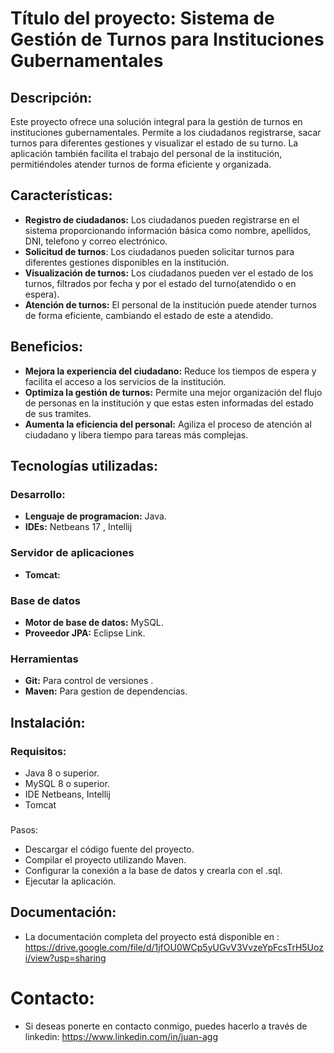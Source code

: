 # Título del proyecto: Sistema de Gestión de Turnos para Instituciones Gubernamentales

## Descripción:

Este proyecto ofrece una solución integral para la gestión de turnos en instituciones gubernamentales. Permite a los ciudadanos registrarse, sacar turnos para diferentes gestiones y visualizar el estado de su turno. La aplicación también facilita el trabajo del personal de la institución, permitiéndoles atender turnos de forma eficiente y organizada.

## Características:

+ **Registro de ciudadanos:** Los ciudadanos pueden registrarse en el sistema proporcionando información básica como nombre, apellidos, DNI, telefono y correo electrónico.
+ **Solicitud de turnos**: Los ciudadanos pueden solicitar turnos para diferentes gestiones disponibles en la institución.
+ **Visualización de turnos:** Los ciudadanos pueden ver el estado de los turnos, filtrados por fecha y por el estado del turno(atendido o en espera).
+ **Atención de turnos:** El personal de la institución puede atender turnos de forma eficiente, cambiando el estado de este a atendido.
## Beneficios:

* **Mejora la experiencia del ciudadano:** Reduce los tiempos de espera y facilita el acceso a los servicios de la institución.
* **Optimiza la gestión de turnos:** Permite una mejor organización del flujo de personas en la institución y que estas esten informadas del estado de sus tramites.
* **Aumenta la eficiencia del personal:** Agiliza el proceso de atención al ciudadano y libera tiempo para tareas más complejas.


## Tecnologías utilizadas:

### Desarrollo: 
* **Lenguaje de programacion:** Java.
* **IDEs:** Netbeans 17 , Intellij
### Servidor de aplicaciones 
* **Tomcat:**
### Base de datos 
* **Motor de base de datos:** MySQL.
* **Proveedor JPA:** Eclipse Link.
### Herramientas
* **Git:** Para control de versiones .
* **Maven:** Para gestion de dependencias.

## Instalación:

### Requisitos:

* Java 8 o superior.
* MySQL 8 o superior.
* IDE Netbeans, Intellij
* Tomcat 
###
 Pasos:

* Descargar el código fuente del proyecto.
* Compilar el proyecto utilizando Maven.
* Configurar la conexión a la base de datos y crearla con el .sql.
* Ejecutar la aplicación.


## Documentación:

* La documentación completa del proyecto está disponible en :
  https://drive.google.com/file/d/1jfOU0WCp5yUGvV3VvzeYpFcsTrH5Uozi/view?usp=sharing

# Contacto:

* Si deseas ponerte en contacto conmigo, puedes hacerlo a través de linkedin:
 https://www.linkedin.com/in/juan-agg



